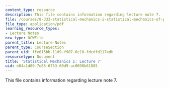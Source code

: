 ```yaml
---
content_type: resource
description: This file contains information regarding lecture note 7.
file: /courses/8-333-statistical-mechanics-i-statistical-mechanics-of-particles-fall-2013/e84a1d807e85675360d9ac0098b61885_MIT8_333F13_Lec7.pdf
file_type: application/pdf
learning_resource_types:
- Lecture Notes
ocw_type: OCWFile
parent_title: Lecture Notes
parent_type: CourseSection
parent_uid: ffe015bb-11d9-f907-6c10-fdcdfd117edb
resourcetype: Document
title: 'Statistical Mechanics I: Lecture 7'
uid: e84a1d80-7e85-6753-60d9-ac0098b61885
---
```

This file contains information regarding lecture note 7.


